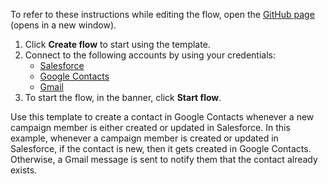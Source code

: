 To refer to these instructions while editing the flow, open the [GitHub page](https://github.com/ot4i/app-connect-templates/tree/main/resources/markdown/Create%20a%20new%20contact%20in%20Google%20Contacts%20when%20a%20campaign%20member%20is%20created%20or%20updated%20in%20Salesforce_instructions.md) (opens in a new window).

1. Click **Create flow** to start using the template.
2. Connect to the following accounts by using your credentials:
   - [Salesforce](https://www.ibm.com/docs/en/app-connect/containers_cd?topic=apps-salesforce)
   - [Google Contacts](https://www.ibm.com/docs/en/app-connect/containers_cd?topic=apps-google-contacts)
   - [Gmail](https://www.ibm.com/docs/en/app-connect/containers_cd?topic=apps-gmail)
3. To start the flow, in the banner, click **Start flow**.


Use this template to create a contact in Google Contacts whenever a new campaign member is either created or updated in Salesforce. In this example, whenever a campaign member is created or updated in Salesforce, if the contact is new, then it gets created in Google Contacts. Otherwise, a Gmail message is sent to notify them that the contact already exists.
